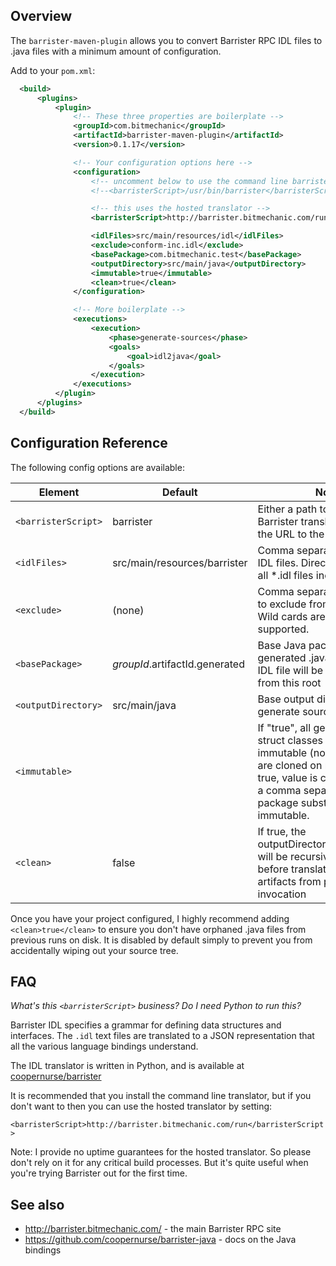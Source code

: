 ## Overview

The `barrister-maven-plugin` allows you to convert Barrister RPC IDL files to .java files with
a minimum amount of configuration.

Add to your `pom.xml`:

```xml
  <build>
      <plugins>
          <plugin>
              <!-- These three properties are boilerplate -->
              <groupId>com.bitmechanic</groupId>
              <artifactId>barrister-maven-plugin</artifactId>
              <version>0.1.17</version>

              <!-- Your configuration options here -->
              <configuration>
                  <!-- uncomment below to use the command line barrister translator -->
                  <!--<barristerScript>/usr/bin/barrister</barristerScript>-->

                  <!-- this uses the hosted translator -->
                  <barristerScript>http://barrister.bitmechanic.com/run</barristerScript>

                  <idlFiles>src/main/resources/idl</idlFiles>
                  <exclude>conform-inc.idl</exclude>
                  <basePackage>com.bitmechanic.test</basePackage>
                  <outputDirectory>src/main/java</outputDirectory>
                  <immutable>true</immutable>
                  <clean>true</clean>
              </configuration>

              <!-- More boilerplate -->
              <executions>
                  <execution>
                      <phase>generate-sources</phase>
                      <goals>
                          <goal>idl2java</goal>
                      </goals>
                  </execution>
              </executions>
          </plugin>
      </plugins>
  </build>
```

## Configuration Reference

The following config options are available:

Element             | Default                        | Notes
--------------------|--------------------------------|------
`<barristerScript>` | barrister                      | Either a path to the Python Barrister translation script, or the URL to the hosted service
`<idlFiles>`        | src/main/resources/barrister   | Comma separated paths to IDL files. Directories will have all *.idl files included.
`<exclude>`         | (none)                         | Comma separated file names to exclude from translation. Wild cards are not currently supported.
`<basePackage>`     | $groupId.$artifactId.generated | Base Java package for generated .java files - each IDL file will be a sub-package from this root
`<outputDirectory>` | src/main/java                  | Base output directory to generate source code to into
`<immutable>`       | <empty>                        | If "true", all generated Java struct classes will be immutable (no setters, arrays are cloned on read). If not true, value is considered to be a comma separated list of package substrings to make immutable.
`<clean>`           | false                          | If true, the outputDirectory+basePackage will be recursively deleted before translation to remove artifacts from previous invocation

Once you have your project configured, I highly recommend adding `<clean>true</clean>` to ensure you don't have orphaned
.java files from previous runs on disk.  It is disabled by default simply to prevent you from accidentally wiping out your
source tree.

## FAQ

*What's this `<barristerScript>` business?  Do I need Python to run this?*

Barrister IDL specifies a grammar for defining data structures and interfaces.  The `.idl` text files
are translated to a JSON representation that all the various language bindings understand.

The IDL translator is written in Python, and is available at
[coopernurse/barrister](https://github.com/coopernurse/barrister)

It is recommended that you install the command line translator, but if you don't want to then you can
use the hosted translator by setting:

`<barristerScript>http://barrister.bitmechanic.com/run</barristerScript>`

Note: I provide no uptime guarantees for the hosted translator.  So please don't rely on it for any
critical build processes.  But it's quite useful when you're trying Barrister out for the first time.


## See also

* http://barrister.bitmechanic.com/ - the main Barrister RPC site
* https://github.com/coopernurse/barrister-java - docs on the Java bindings
